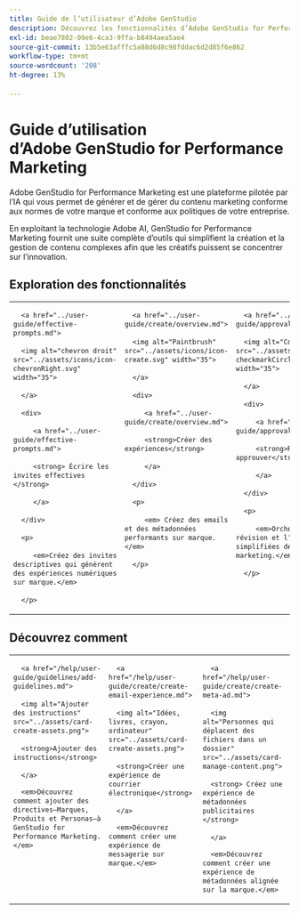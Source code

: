 ```yaml
---
title: Guide de l’utilisateur d’Adobe GenStudio
description: Découvrez les fonctionnalités d’Adobe GenStudio for Performance Marketing. Découvrez comment créer rapidement des ressources pour votre marque, générer des variations et optimiser les expériences.
exl-id: beae7802-09e6-4ca3-9ffa-b8494aea5ae4
source-git-commit: 13b5e63afffc5a88d6d8c98fddac6d2d85f6e862
workflow-type: tm+mt
source-wordcount: '208'
ht-degree: 13%

---
```


# Guide d’utilisation d’Adobe GenStudio for Performance Marketing

Adobe GenStudio for Performance Marketing est une plateforme pilotée par l’IA qui vous permet de générer et de gérer du contenu marketing conforme aux normes de votre marque et conforme aux politiques de votre entreprise.

En exploitant la technologie Adobe AI, GenStudio for Performance Marketing fournit une suite complète d’outils qui simplifient la création et la gestion de contenu complexes afin que les créatifs puissent se concentrer sur l’innovation.

## Exploration des fonctionnalités

<table style="table-layout:fixed">

<tr style="border: 0;">

   <td valign="top">

      <a href="../user-guide/effective-prompts.md">

      <img alt="chevron droit" src="../assets/icons/icon-chevronRight.svg" width="35">

      </a>

      <div>

         <a href="../user-guide/effective-prompts.md">

         <strong> Écrire les invites effectives </strong>

         </a>

      </div>

      <p>

         <em>Créez des invites descriptives qui génèrent des expériences numériques sur marque.</em>

      </p>

   </td>

   <td valign="top">

      <a href="../user-guide/create/overview.md">

      <img alt="Paintbrush" src="../assets/icons/icon-create.svg" width="35">

      </a>

      <div>

         <a href="../user-guide/create/overview.md">

         <strong>Créer des expériences</strong>

         </a>

      </div>

      <p>

         <em> Créez des emails et des métadonnées performants sur marque.</em>

      </p>

   </td>

   <td valign="top">

      <a href="../user-guide/approvals/overview.md">

      <img alt="Coche" src="../assets/icons/icon-checkmarkCircle.svg" width="35">

      </a>

      <div>

         <a href="../user-guide/approvals/overview.md">

         <strong>Réviser et approuver</strong>

         </a>

      </div>

      <p>

         <em>Orchestrer la révision et l’approbation simplifiées des ressources marketing.</em>

      </p>

   </td>

   <td valign="top">

      <a href="../user-guide/content/overview.md">

      <img alt="Grille" src="../assets/icons/icon-images.svg" width="35">

      </a>

      <div>

         <a href="../user-guide/content/overview.md">

         <strong>Gérer le contenu</strong>

         </a>

      </div>

      <p>

         <em> Recherchez, gérez et réutilisez du contenu tout en conservant les directives de la marque.</em>

      </p>

   </td>

   <td valign="top">

      <a href="../user-guide/insights/overview.md">

      <img alt="Graphique" src="../assets/icons/icon-dataAnalytics.svg" width="35">

      </a>

      <div>

         <a href="../user-guide/insights/overview.md">

         <strong>Afficher les statistiques</strong>

         </a>

      </div>

      <p>

         <em>Analyser l’efficacité du contenu des canaux de médias payants.</em>

      </p>

   </td>

</tr>

</table>

<div id="recs-overview-body-1"></div>

<div id="recs-overview-body-2"></div>

<div id="recs-overview-body-3"></div>

## Découvrez comment

<table style="table-layout:fixed">

<td valign="top">

   <div>

      <a href="/help/user-guide/guidelines/add-guidelines.md">

      <img alt="Ajouter des instructions" src="../assets/card-create-assets.png">

      <strong>Ajouter des instructions</strong>

      </a>

   </div>

   <p>

      <em>Découvrez comment ajouter des directives—Marques, Produits et Personas—à GenStudio for Performance Marketing.</em>

   </p>

</td>

<td valign="top">

   <div>

      <a href="/help/user-guide/create/create-email-experience.md">

      <img alt="Idées, livres, crayon, ordinateur" src="../assets/card-create-assets.png">

      <strong>Créer une expérience de courrier électronique</strong>

      </a>

   </div>

   <p>

      <em>Découvrez comment créer une expérience de messagerie sur marque.</em>

   </p>

</td>

<td valign="top">

   <div>

      <a href="/help/user-guide/create/create-meta-ad.md">

      <img alt="Personnes qui déplacent des fichiers dans un dossier" src="../assets/card-manage-content.png">

      <strong> Créez une expérience de métadonnées publicitaires </strong>

      </a>

   </div>

   <p>

      <em>Découvrez comment créer une expérience de métadonnées alignée sur la marque.</em>

   </p>

</td>

</table>
